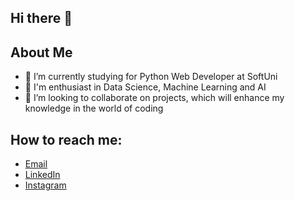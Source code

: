 ## Hi there 👋

## About Me 
- 🌱 I’m currently studying for Python Web Developer at SoftUni
- 🔭 I'm enthusiast in Data Science, Machine Learning and AI
- 👯 I’m looking to collaborate on projects, which will enhance my knowledge in the world of coding

## How to reach me:
- [Email](emildenkov2005@gmail.com)
- [LinkedIn](linkedin.com/in/emil-denkov-295a2332b)
- [Instagram](https://www.instagram.com/denkovv2/)
